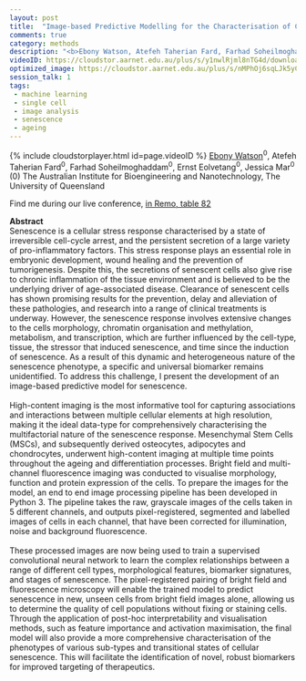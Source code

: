 ```yaml
---
layout: post
title:  "Image-based Predictive Modelling for the Characterisation of Cellular Senescence"
comments: true
category: methods
description: "<b>Ebony Watson, Atefeh Taherian Fard, Farhad Soheilmoghaddam, Ernst Eolvetang, Jessica Mar</b><br/>Senescence is a cellular stress response character..."
videoID: https://cloudstor.aarnet.edu.au/plus/s/y1nwlRjml8nTG4d/download
optimized_image: https://cloudstor.aarnet.edu.au/plus/s/nMPhOj6sqLJk5yC/download
session_talk: 1
tags:
 - machine learning
 - single cell
 - image analysis
 - senescence
 - ageing
---
```

{% include cloudstorplayer.html id=page.videoID %}
<u>Ebony Watson</u><sup>0</sup>, Atefeh Taherian Fard<sup>0</sup>, Farhad Soheilmoghaddam<sup>0</sup>, Ernst Eolvetang<sup>0</sup>, Jessica Mar<sup>0</sup><br/>
\(0\) The Australian Institute for Bioengineering and Nanotechnology, The University of Queensland

Find me during our live conference, [in Remo, table 82](https://remo.co)

<b>Abstract</b><br/>
Senescence is a cellular stress response characterised by a state of irreversible cell-cycle arrest, and the persistent secretion of a large variety of pro-inflammatory factors. This stress response plays an essential role in embryonic development, wound healing and the prevention of tumorigenesis. Despite this, the secretions of senescent cells also give rise to chronic inflammation of the tissue environment and is believed to be the underlying driver of age-associated disease. Clearance of senescent cells has shown promising results for the prevention, delay and alleviation of these pathologies, and research into a range of clinical treatments is underway. However, the senescence response involves extensive changes to the cells morphology, chromatin organisation and methylation, metabolism, and transcription, which are further influenced by the cell-type, tissue, the stressor that induced senescence, and time since the induction of senescence. As a result of this dynamic and heterogeneous nature of the senescence phenotype, a specific and universal biomarker remains unidentified. To address this challenge, I present the development of an image-based predictive model for senescence.<br/><br/>High-content imaging is the most informative tool for capturing associations and interactions between multiple cellular elements at high resolution, making it the ideal data-type for comprehensively characterising the multifactorial nature of the senescence response. Mesenchymal Stem Cells \(MSCs\), and subsequently derived osteocytes, adipocytes and chondrocytes, underwent high-content imaging at multiple time points throughout the ageing and differentiation processes. Bright field and multi-channel fluorescence imaging was conducted to visualise morphology, function and protein expression of the cells. To prepare the images for the model, an end to end image processing pipeline has been developed in Python 3. The pipeline takes the raw, grayscale images of the cells taken in 5 different channels, and outputs pixel-registered, segmented and labelled images of cells in each channel, that have been corrected for illumination, noise and background fluorescence.<br/><br/>These processed images are now being used to train a supervised convolutional neural network to learn the complex relationships between a range of different cell types, morphological features, biomarker signatures, and stages of senescence. The pixel-registered pairing of bright field and fluorescence microscopy will enable the trained model to predict senescence in new, unseen cells from bright field images alone, allowing us to determine the quality of cell populations without fixing or staining cells. Through the application of post-hoc interpretability and visualisation methods, such as feature importance and activation maximisation, the final model will also provide a more comprehensive characterisation of the phenotypes of various sub-types and transitional states of cellular senescence. This will facilitate the identification of novel, robust biomarkers for improved targeting of therapeutics.
